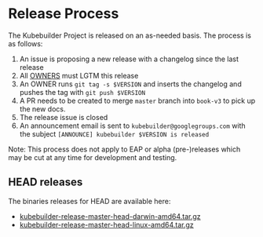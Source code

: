 # Release Process

The Kubebuilder Project is released on an as-needed basis. The process is as follows:

1. An issue is proposing a new release with a changelog since the last release
1. All [OWNERS](OWNERS) must LGTM this release
1. An OWNER runs `git tag -s $VERSION` and inserts the changelog and pushes the tag with `git push $VERSION`
1. A PR needs to be created to merge `master` branch into `book-v3` to pick up the new docs. 
1. The release issue is closed
1. An announcement email is sent to `kubebuilder@googlegroups.com` with the subject `[ANNOUNCE] kubebuilder $VERSION is released`

Note: This process does not apply to EAP or alpha (pre-)releases which may be cut at any time for development
and testing.

## HEAD releases

The binaries releases for HEAD are available here:

- [kubebuilder-release-master-head-darwin-amd64.tar.gz](https://storage.googleapis.com/kubebuilder-release/kubebuilder-release-master-head-darwin-amd64.tar.gz)
- [kubebuilder-release-master-head-linux-amd64.tar.gz](https://storage.googleapis.com/kubebuilder-release/kubebuilder-release-master-head-linux-amd64.tar.gz)
